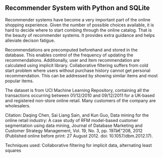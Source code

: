 ## Recommender System with Python and SQLite ##


Recommender systems have become a very important part of the online shopping experience. Given the number of possible choices available, it is hard to decide where to start combing through the online catalog. That is the beauty of recommender systems. It provides extra guidance and helps alleviate decison fatigue.

Recommendations are precomputed beforehand and stored in the database. This enables control of the frequency of updating the recommendations. Additionally, user and item recommendation are calculated using implicit library. Collaborative filtering suffers from cold start problem where users without purchase history cannot get personal recommendation. This can be addressed by showing similar items and most popular items.

The dataset is from UCI Machine Learning Repository, containing all the transactions occurring between 01/12/2010 and 09/12/2011 for a UK-based and registered non-store online retail. Many customers of the company are wholesalers.

Citation:
Daqing Chen, Sai Liang Sain, and Kun Guo, Data mining for the online retail industry: A case study of RFM model-based customer segmentation using data mining, Journal of Database Marketing and Customer Strategy Management, Vol. 19, No. 3, pp. 197â€“208, 2012 (Published online before print: 27 August 2012. doi: 10.1057/dbm.2012.17).

Techniques used:
Collaborative filtering for implicit data, alternating least squares


